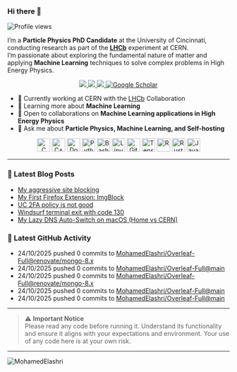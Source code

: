 ### Hi there 👋

<p align="left">
  <img src="https://komarev.com/ghpvc/?username=MohamedElashri&style=flat-square" alt="Profile views" />
</p>

I’m a **Particle Physics PhD Candidate** at the University of Cincinnati, conducting research as part of the **[LHCb](https://home.cern/science/experiments/lhcb)** experiment at CERN.  
I’m passionate about exploring the fundamental nature of matter and applying **Machine Learning** techniques to solve complex problems in High Energy Physics.



<p align="center">
  <a href="https://melashri.net/">
    <img src="https://img.shields.io/badge/Website-melashri.net-blue?logo=google-chrome&logoColor=white" />
  </a>
  <a href="https://linkedin.com/in/elashri">
    <img src="https://img.shields.io/badge/LinkedIn-elashri-blue?logo=linkedin&logoColor=white" />
  </a>
  <a href="https://keybase.io/melashri">
    <img src="https://img.shields.io/badge/Keybase-melashri-orange?logo=keybase&logoColor=white" />
  </a>
  <a href="https://scholar.google.com/citations?user=XtPg3SIAAAAJ&hl=en">
    <img src="https://img.shields.io/badge/Google%20Scholar-Mohamed Elashri-blue?logo=google-scholar" alt="Google Scholar"/>
  </a>

</p>



- 🔭 Currently working at CERN with the [LHCb](https://home.cern/science/experiments/lhcb) Collaboration  
- 🌱 Learning more about **Machine Learning**  
- 👯 Open to collaborations on **Machine Learning applications in High Energy Physics**  
- 💬 Ask me about **Particle Physics, Machine Learning, and Self-hosting**  




<div align="center">
  <img src="https://profilinator.rishav.dev/skills-assets/c-original.svg" alt="C" height="30" />
  <img src="https://profilinator.rishav.dev/skills-assets/cplusplus-original.svg" alt="C++" height="30" />
  <img src="https://profilinator.rishav.dev/skills-assets/docker-original-wordmark.svg" alt="Docker" height="30" />
  <img src="https://profilinator.rishav.dev/skills-assets/python-original.svg" alt="Python" height="30" />
  <img src="https://profilinator.rishav.dev/skills-assets/gnu_bash-icon.svg" alt="Bash" height="30" />
  <img src="https://profilinator.rishav.dev/skills-assets/linux-original.svg" alt="Linux" height="30" />
  <img src="https://profilinator.rishav.dev/skills-assets/git-scm-icon.svg" alt="Git" height="30" />
  <img src="https://profilinator.rishav.dev/skills-assets/tensorflow-icon.svg" alt="TensorFlow" height="30" />
  <img src="https://profilinator.rishav.dev/skills-assets/r.svg" alt="R" height="30" />
  <img src="https://profilinator.rishav.dev/skills-assets/rust-plain.svg" alt="Rust" height="30" />
  <img src="https://profilinator.rishav.dev/skills-assets/javascript-original.svg" alt="JavaScript" height="30" />
</div>

---

### 📌 Latest Blog Posts
<!-- BLOG-POST-LIST:START -->

- [My aggressive site blocking](https://blog.melashri.net/micro/blue-block-md/)
- [My First Firefox Extension: ImgBlock](https://blog.melashri.net/micro/imgblock-extension/)
- [UC 2FA policy is not good](https://blog.melashri.net/micro/uc-2fa-policy-is-not-good/)
- [Windsurf terminal exit with code 130](https://blog.melashri.net/micro/windsruf-exit-130/)
- [My Lazy DNS Auto-Switch on macOS (Home vs CERN)](https://blog.melashri.net/micro/macos-dns-auto-switch-cern/)

<!-- BLOG-POST-LIST:END -->

### 📌 Latest GitHub Activity
<!-- ACTIVITY:START -->
- 24/10/2025 pushed 0 commits to [MohamedElashri/Overleaf-Full@renovate/mongo-8.x](https://github.com/MohamedElashri/Overleaf-Full/compare/e59ab9455abc23675ec35f11bcb8e30ba85dd1d1...5a824458e197205640e69e7e227b1031bb3dd16a)
- 24/10/2025 pushed 0 commits to [MohamedElashri/Overleaf-Full@main](https://github.com/MohamedElashri/Overleaf-Full/compare/09f7e3707dc1c01e310c99e784ab742566a1b390...5e61e5fa4a836f669133638f667c049828414d16)
- 24/10/2025 pushed 0 commits to [MohamedElashri/Overleaf-Full@renovate/mongo-8.x](https://github.com/MohamedElashri/Overleaf-Full/compare/77ec1defa2ac63e0810c02e9b36377e7f2a32d17...e59ab9455abc23675ec35f11bcb8e30ba85dd1d1)
- 24/10/2025 pushed 0 commits to [MohamedElashri/Overleaf-Full@main](https://github.com/MohamedElashri/Overleaf-Full/compare/93f5a6d08fe20bdd4452cabf7072862db12edb64...09f7e3707dc1c01e310c99e784ab742566a1b390)
- 24/10/2025 pushed 0 commits to [MohamedElashri/Overleaf-Full@main](https://github.com/MohamedElashri/Overleaf-Full/compare/3a6b9580a902df6b14e8cdb8420fed900b235e61...93f5a6d08fe20bdd4452cabf7072862db12edb64)
<!-- ACTIVITY:END -->

---

> ⚠️ **Important Notice**  
> Please read any code before running it. Understand its functionality and ensure it aligns with your expectations and environment. Your use of any code here is at your own risk.

---

<p>
  <img align="left" src="https://github-readme-stats.vercel.app/api/top-langs/?username=MohamedElashri&layout=compact&hide=jupyter%20notebook,php,html,javascript,css,scss,nsis,less,mathematica&langs_count=8" alt="MohamedElashri" />
</p>

